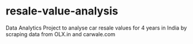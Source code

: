 # resale-value-analysis
Data Analytics Project to analyse car resale values for 4 years in India by scraping data from OLX.in and carwale.com
